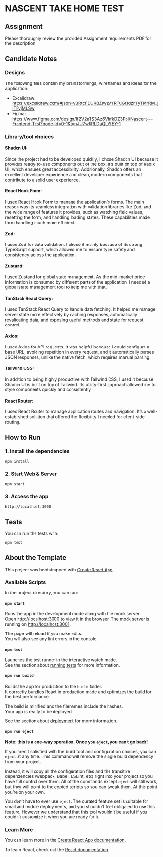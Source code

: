 # NASCENT TAKE HOME TEST

## Assignment
Please thoroughly review the provided Assignment requirements PDF for the description.

## Candidate Notes

### Designs

The following files contain my brainstormings, wireframes and ideas for the application:

- Excalidraw: https://excalidraw.com/#json=v3RtcFDORBZlwzvYRTuGf,idzrYyTMrRM_jlTFyjMLSw
- Figma: https://www.figma.com/design/lf2V2aTS3Az6VhfkDZ3Pol/Nascent---Frontend-Test?node-id=0-1&t=nJU7wRRLDaQLVfEY-1

### Library/tool choices

#### Shadcn UI:

Since the project had to be developed quickly, I chose Shadcn UI because it provides ready-to-use components out of the box. It’s built on top of Radix UI, which ensures great accessibility. Additionally, Shadcn offers an excellent developer experience and clean, modern components that contribute to a solid user experience.

#### React Hook Form:

I used React Hook Form to manage the application's forms. The main reason was its seamless integration with validation libraries like Zod, and the wide range of features it provides, such as watching field values, resetting the form, and handling loading states. These capabilities made form handling much more efficient.

#### Zod: 

I used Zod for data validation. I chose it mainly because of its strong TypeScript support, which allowed me to ensure type safety and consistency across the application.

#### Zustand:

I used Zustand for global state management. As the mid-market price information is consumed by different parts of the application, I needed a global state management tool to help me with that.

#### TanStack React Query: 

I used TanStack React Query to handle data fetching. It helped me manage server state more effectively by caching responses, automatically revalidating data, and exposing useful methods and state for request control.

#### Axios: 

I used Axios for API requests. It was helpful because I could configure a base URL, avoiding repetition in every request, and it automatically parses JSON responses, unlike the native fetch, which requires manual parsing.

#### Tailwind CSS: 

In addition to being highly productive with Tailwind CSS, I used it because Shadcn UI is built on top of Tailwind. Its utility-first approach allowed me to style components quickly and consistently.

#### React Router:

I used React Router to manage application routes and navigation. It’s a well-established solution that offered the flexibility I needed for client-side routing.

## How to Run

### 1. Install the dependencies

```bash
npm install
```

### 2. Start Web & Server

```bash
npm start
```

### 3. Access the app

```bash
http://localhost:3000
```

## Tests

You can run the tests with:

```bash
npm test
```

## About the Template

This project was bootstrapped with [Create React App](https://github.com/facebook/create-react-app).

### Available Scripts

In the project directory, you can run:

#### `npm start`

Runs the app in the development mode along with the mock server\
Open [http://localhost:3000](http://localhost:3000) to view it in the browser.
The mock server is running on [http://localhost:3001](http://localhost:3001).

The page will reload if you make edits.\
You will also see any lint errors in the console.

#### `npm test`

Launches the test runner in the interactive watch mode.\
See the section about [running tests](https://facebook.github.io/create-react-app/docs/running-tests) for more information.

#### `npm run build`

Builds the app for production to the `build` folder.\
It correctly bundles React in production mode and optimizes the build for the best performance.

The build is minified and the filenames include the hashes.\
Your app is ready to be deployed!

See the section about [deployment](https://facebook.github.io/create-react-app/docs/deployment) for more information.

#### `npm run eject`

**Note: this is a one-way operation. Once you `eject`, you can’t go back!**

If you aren’t satisfied with the build tool and configuration choices, you can `eject` at any time. This command will remove the single build dependency from your project.

Instead, it will copy all the configuration files and the transitive dependencies (webpack, Babel, ESLint, etc) right into your project so you have full control over them. All of the commands except `eject` will still work, but they will point to the copied scripts so you can tweak them. At this point you’re on your own.

You don’t have to ever use `eject`. The curated feature set is suitable for small and middle deployments, and you shouldn’t feel obligated to use this feature. However we understand that this tool wouldn’t be useful if you couldn’t customize it when you are ready for it.

### Learn More

You can learn more in the [Create React App documentation](https://facebook.github.io/create-react-app/docs/getting-started).

To learn React, check out the [React documentation](https://reactjs.org/).
